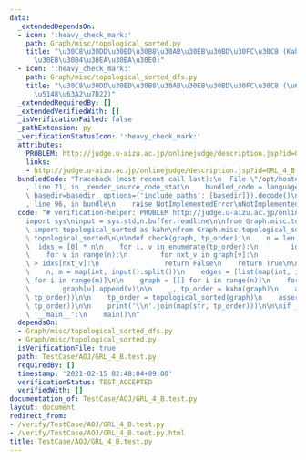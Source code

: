 ```yaml
---
data:
  _extendedDependsOn:
  - icon: ':heavy_check_mark:'
    path: Graph/misc/topological_sorted.py
    title: "\u30C8\u30DD\u30ED\u30B8\u30AB\u30EB\u30BD\u30FC\u30C8 (Kahn \u306E\u30A2\
      \u30EB\u30B4\u30EA\u30BA\u30E0)"
  - icon: ':heavy_check_mark:'
    path: Graph/misc/topological_sorted_dfs.py
    title: "\u30C8\u30DD\u30ED\u30B8\u30AB\u30EB\u30BD\u30FC\u30C8 (\u6DF1\u3055\u512A\
      \u5148\u63A2\u7D22)"
  _extendedRequiredBy: []
  _extendedVerifiedWith: []
  _isVerificationFailed: false
  _pathExtension: py
  _verificationStatusIcon: ':heavy_check_mark:'
  attributes:
    PROBLEM: http://judge.u-aizu.ac.jp/onlinejudge/description.jsp?id=GRL_4_B
    links:
    - http://judge.u-aizu.ac.jp/onlinejudge/description.jsp?id=GRL_4_B
  bundledCode: "Traceback (most recent call last):\n  File \"/opt/hostedtoolcache/Python/3.9.7/x64/lib/python3.9/site-packages/onlinejudge_verify/documentation/build.py\"\
    , line 71, in _render_source_code_stat\n    bundled_code = language.bundle(stat.path,\
    \ basedir=basedir, options={'include_paths': [basedir]}).decode()\n  File \"/opt/hostedtoolcache/Python/3.9.7/x64/lib/python3.9/site-packages/onlinejudge_verify/languages/python.py\"\
    , line 96, in bundle\n    raise NotImplementedError\nNotImplementedError\n"
  code: "# verification-helper: PROBLEM http://judge.u-aizu.ac.jp/onlinejudge/description.jsp?id=GRL_4_B\n\
    import sys\ninput = sys.stdin.buffer.readline\n\nfrom Graph.misc.topological_sorted\
    \ import topological_sorted as kahn\nfrom Graph.misc.topological_sorted_dfs import\
    \ topological_sorted\n\n\ndef check(graph, tp_order):\n    n = len(graph)\n  \
    \  idxs = [0] * n\n    for i, v in enumerate(tp_order):\n        idxs[v] = i\n\
    \    for v in range(n):\n        for nxt_v in graph[v]:\n            if idxs[v]\
    \ > idxs[nxt_v]:\n                return False\n    return True\n\n\ndef main():\n\
    \    n, m = map(int, input().split())\n    edges = [list(map(int, input().split()))\
    \ for i in range(m)]\n\n    graph = [[] for i in range(n)]\n    for u, v in edges:\n\
    \        graph[u].append(v)\n\n    _, tp_order = kahn(graph)\n    assert(check(graph,\
    \ tp_order))\n\n    tp_order = topological_sorted(graph)\n    assert(check(graph,\
    \ tp_order))\n\n    print('\\n'.join(map(str, tp_order)))\n\n\nif __name__ ==\
    \ '__main__':\n    main()\n"
  dependsOn:
  - Graph/misc/topological_sorted_dfs.py
  - Graph/misc/topological_sorted.py
  isVerificationFile: true
  path: TestCase/AOJ/GRL_4_B.test.py
  requiredBy: []
  timestamp: '2021-02-15 02:48:04+09:00'
  verificationStatus: TEST_ACCEPTED
  verifiedWith: []
documentation_of: TestCase/AOJ/GRL_4_B.test.py
layout: document
redirect_from:
- /verify/TestCase/AOJ/GRL_4_B.test.py
- /verify/TestCase/AOJ/GRL_4_B.test.py.html
title: TestCase/AOJ/GRL_4_B.test.py
---
```

